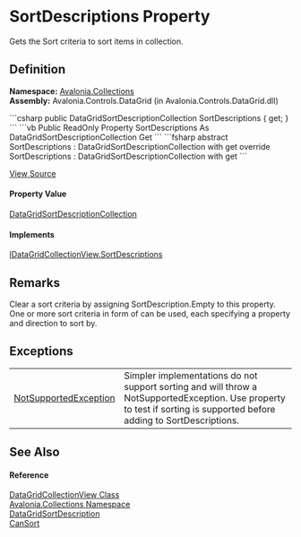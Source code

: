 # SortDescriptions Property


Gets the Sort criteria to sort items in collection.



## Definition
**Namespace:** <a href="N_Avalonia_Collections">Avalonia.Collections</a>  
**Assembly:** Avalonia.Controls.DataGrid (in Avalonia.Controls.DataGrid.dll)

<Tabs groupId="api-code-preview">
<TabItem value="csharp" label="C#">
```csharp
public DataGridSortDescriptionCollection SortDescriptions { get; }
```
</TabItem>
<TabItem value="vb" label="VB">
```vb
Public ReadOnly Property SortDescriptions As DataGridSortDescriptionCollection
	Get
```
</TabItem>
<TabItem value="fsharp" label="F#">
```fsharp
abstract SortDescriptions : DataGridSortDescriptionCollection with get
override SortDescriptions : DataGridSortDescriptionCollection with get
```
</TabItem>
</Tabs>



<a href="https://github.com/AvaloniaUI/Avalonia/tree/master/src/Avalonia.Controls.DataGrid/Collections/DataGridCollectionView.cs#L943" title="View the source code">View Source</a>



#### Property Value
<a href="T_Avalonia_Collections_DataGridSortDescriptionCollection">DataGridSortDescriptionCollection</a>

#### Implements
<a href="P_Avalonia_Collections_IDataGridCollectionView_SortDescriptions">IDataGridCollectionView.SortDescriptions</a>  


## Remarks

Clear a sort criteria by assigning SortDescription.Empty to this property. One or more sort criteria in form of  can be used, each specifying a property and direction to sort by.


## Exceptions
<table>
<tr>
<td><a href="https://learn.microsoft.com/dotnet/api/system.notsupportedexception" target="_blank" rel="noopener noreferrer">NotSupportedException</a></td>
<td>Simpler implementations do not support sorting and will throw a NotSupportedException. Use  property to test if sorting is supported before adding to SortDescriptions.</td>
</tr>
</table>

## See Also


#### Reference
<a href="T_Avalonia_Collections_DataGridCollectionView">DataGridCollectionView Class</a>  
<a href="N_Avalonia_Collections">Avalonia.Collections Namespace</a>  
<a href="T_Avalonia_Collections_DataGridSortDescription">DataGridSortDescription</a>  
<a href="P_Avalonia_Collections_DataGridCollectionView_CanSort">CanSort</a>  

